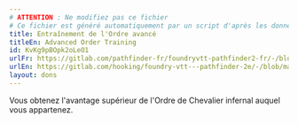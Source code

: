 ```yaml
---
# ATTENTION : Ne modifiez pas ce fichier
# Ce fichier est généré automatiquement par un script d'après les données du module Foundry VTT officiel et de sa traduction
title: Entraînement de l'Ordre avancé
titleEn: Advanced Order Training
id: KvKg9pBOpk2oLeO1
urlFr: https://gitlab.com/pathfinder-fr/foundryvtt-pathfinder2-fr/-/blob/master/data/feats/KvKg9pBOpk2oLeO1.htm
urlEn: https://gitlab.com/hooking/foundry-vtt---pathfinder-2e/-/blob/master/packs/data/feats.db/advanced-order-training.json
layout: dons
---
```

Vous obtenez l'avantage supérieur de l'Ordre de Chevalier infernal auquel vous appartenez.
